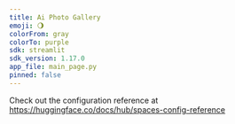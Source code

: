 ```yaml
---
title: Ai Photo Gallery
emoji: 🌖
colorFrom: gray
colorTo: purple
sdk: streamlit
sdk_version: 1.17.0
app_file: main_page.py
pinned: false
---
```


Check out the configuration reference at https://huggingface.co/docs/hub/spaces-config-reference
